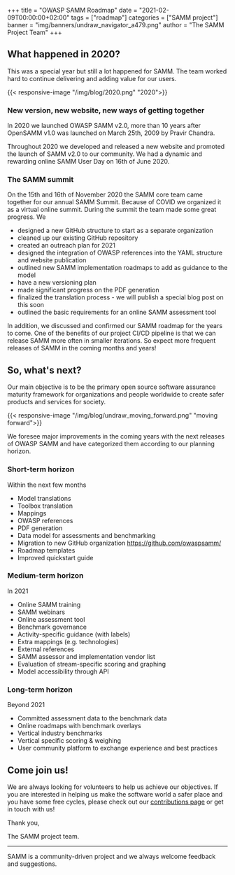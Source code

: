 +++
title = "OWASP SAMM Roadmap"
date = "2021-02-09T00:00:00+02:00"
tags = ["roadmap"]
categories = ["SAMM project"]
banner = "img/banners/undraw_navigator_a479.png"
author = "The SAMM Project Team"
+++

## What happened in 2020?

This was a special year but still a lot happened for SAMM. The team worked hard to continue delivering and adding value for our users.

{{< responsive-image  "/img/blog/2020.png" "2020">}}

### New version, new website, new ways of getting together

In 2020 we launched OWASP SAMM v2.0, more than 10 years after OpenSAMM v1.0 was launched on March 25th, 2009 by Pravir Chandra.

Throughout 2020 we developed and released a new website and promoted the launch of  SAMM v2.0 to our community. We had a dynamic and rewarding online SAMM User Day on 16th of June 2020.

### The SAMM summit

On the 15th and 16th of November 2020 the SAMM core team came together for our annual SAMM Summit. Because of COVID we organized it as a virtual online summit.
During the summit the team  made some great progress. We

* designed a new GitHub structure to start as a separate organization
* cleaned up our existing GitHub repository
* created an outreach plan for 2021
* designed the integration of OWASP references into the YAML structure and website publication
* outlined new SAMM implementation roadmaps to add as guidance to the model
* have a new versioning plan
* made significant progress on the PDF generation
* finalized the translation process - we will publish a special blog post on this soon
* outlined the basic requirements for an online SAMM assessment tool

In addition, we discussed and confirmed our SAMM roadmap for the years to come. One of the benefits of our project CI/CD pipeline is that we can release SAMM more often in smaller iterations. So expect more frequent releases of SAMM in the coming months and years!

## So, what's next?

Our main objective is to be the primary open source software assurance maturity framework for organizations and people worldwide to create safer products and services for society. 

{{< responsive-image  "/img/blog/undraw_moving_forward.png" "moving forward">}}

We foresee major improvements in the coming years with the next releases of OWASP SAMM and have categorized them according to our planning horizon.



### Short-term horizon

Within the next few months

* Model translations
* Toolbox translation
* Mappings
* OWASP references
* PDF generation
* Data model for assessments and benchmarking
* Migration to new GitHub organization https://github.com/owaspsamm/
* Roadmap templates
* Improved quickstart guide

### Medium-term horizon

In 2021

* Online SAMM training
* SAMM webinars
* Online assessment tool
* Benchmark governance
* Activity-specific guidance (with labels)
* Extra mappings (e.g. technologies)
* External references
* SAMM assessor and implementation vendor list
* Evaluation of stream-specific scoring and graphing
* Model accessibility through API

### Long-term horizon

Beyond 2021

* Committed assessment data to the benchmark data
* Online roadmaps with benchmark overlays
* Vertical industry benchmarks
* Vertical specific scoring & weighing
* User community platform to exchange experience and best practices

## Come join us!

We are always looking for volunteers to help us achieve our objectives. If you are interested in helping us make the software world a safer place and you have some free cycles, please check out our [contributions page](/contributing) or get in touch with us!

Thank you,

The SAMM project team.

---

SAMM is a community-driven project and we always welcome feedback and suggestions.
